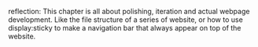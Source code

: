 reflection: This chapter is all about polishing, iteration and actual webpage development. Like the file structure of a series of website, or how to use display:sticky to make a navigation bar that always appear on top of the website.